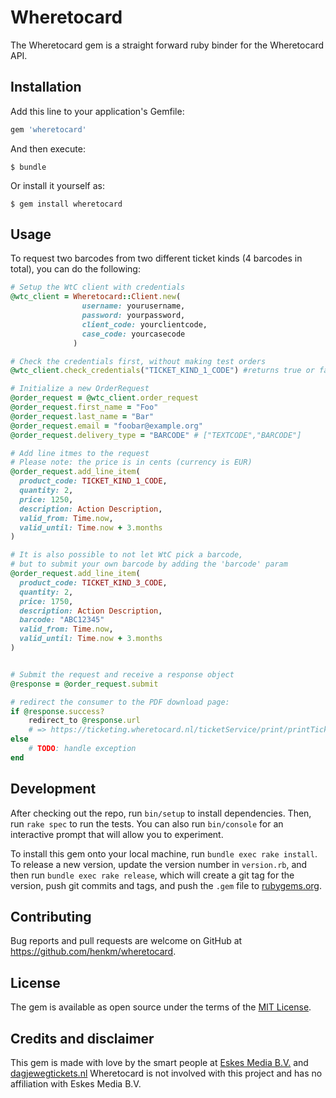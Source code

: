 
# Wheretocard

The Wheretocard gem is a straight forward ruby binder for the Wheretocard API.


## Installation

Add this line to your application's Gemfile:

```ruby
gem 'wheretocard'
```

And then execute:

    $ bundle

Or install it yourself as:

    $ gem install wheretocard

## Usage

To request two barcodes from two different ticket kinds (4 barcodes in total), you can do the following:


```ruby
# Setup the WtC client with credentials
@wtc_client = Wheretocard::Client.new(
                username: yourusername,
                password: yourpassword,
                client_code: yourclientcode,
                case_code: yourcasecode
              )

# Check the credentials first, without making test orders
@wtc_client.check_credentials("TICKET_KIND_1_CODE") #returns true or false

# Initialize a new OrderRequest 
@order_request = @wtc_client.order_request
@order_request.first_name = "Foo"
@order_request.last_name = "Bar"
@order_request.email = "foobar@example.org"
@order_request.delivery_type = "BARCODE" # ["TEXTCODE","BARCODE"]

# Add line itmes to the request
# Please note: the price is in cents (currency is EUR)
@order_request.add_line_item(
  product_code: TICKET_KIND_1_CODE,
  quantity: 2,
  price: 1250,
  description: Action Description,
  valid_from: Time.now,
  valid_until: Time.now + 3.months
)

# It is also possible to not let WtC pick a barcode,
# but to submit your own barcode by adding the 'barcode' param
@order_request.add_line_item(
  product_code: TICKET_KIND_3_CODE,
  quantity: 2,
  price: 1750,
  description: Action Description,
  barcode: "ABC12345"
  valid_from: Time.now,
  valid_until: Time.now + 3.months
)


# Submit the request and receive a response object
@response = @order_request.submit

# redirect the consumer to the PDF download page:
if @response.success?
	redirect_to @response.url
    # => https://ticketing.wheretocard.nl/ticketService/print/printTicket?refId=xxx&ui=yyy
else
	# TODO: handle exception
end

```

## Development

After checking out the repo, run `bin/setup` to install dependencies. Then, run `rake spec` to run the tests. You can also run `bin/console` for an interactive prompt that will allow you to experiment.

To install this gem onto your local machine, run `bundle exec rake install`. To release a new version, update the version number in `version.rb`, and then run `bundle exec rake release`, which will create a git tag for the version, push git commits and tags, and push the `.gem` file to [rubygems.org](https://rubygems.org).

## Contributing

Bug reports and pull requests are welcome on GitHub at https://github.com/henkm/wheretocard.


## License

The gem is available as open source under the terms of the [MIT License](http://opensource.org/licenses/MIT).

## Credits and disclaimer

This gem is made with love by the smart people at [Eskes Media B.V.](http://www.eskesmedia.nl) and [dagjewegtickets.nl](https://www.dagjewegtickets.nl) 
Wheretocard is not involved with this project and has no affiliation with Eskes Media B.V.

